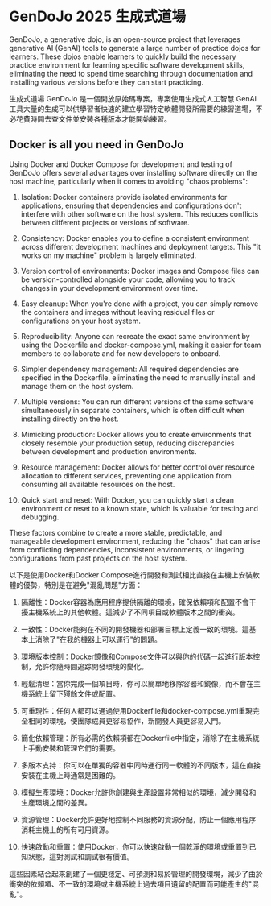 # GenDoJo 2025 生成式道場

GenDoJo, a generative dojo, is an open-source project that leverages generative AI (GenAI) tools to generate a large number of practice dojos for learners. These dojos enable learners to quickly build the necessary practice environment for learning specific software development skills, eliminating the need to spend time searching through documentation and installing various versions before they can start practicing.

生成式道場 GenDoJo 是一個開放原始碼專案，專案使用生成式人工智慧 GenAI 工具大量的生成可以供學習者快速的建立學習特定軟體開發所需要的練習道場，不必花費時間去查文件並安裝各種版本才能開始練習。

## Docker is all you need in GenDoJo

Using Docker and Docker Compose for development and testing of GenDoJo offers several advantages over installing software directly on the host machine, particularly when it comes to avoiding "chaos problems":

1. Isolation: Docker containers provide isolated environments for applications, ensuring that dependencies and configurations don't interfere with other software on the host system. This reduces conflicts between different projects or versions of software.

2. Consistency: Docker enables you to define a consistent environment across different development machines and deployment targets. This "it works on my machine" problem is largely eliminated.

3. Version control of environments: Docker images and Compose files can be version-controlled alongside your code, allowing you to track changes in your development environment over time.

4. Easy cleanup: When you're done with a project, you can simply remove the containers and images without leaving residual files or configurations on your host system.

5. Reproducibility: Anyone can recreate the exact same environment by using the Dockerfile and docker-compose.yml, making it easier for team members to collaborate and for new developers to onboard.

6. Simpler dependency management: All required dependencies are specified in the Dockerfile, eliminating the need to manually install and manage them on the host system.

7. Multiple versions: You can run different versions of the same software simultaneously in separate containers, which is often difficult when installing directly on the host.

8. Mimicking production: Docker allows you to create environments that closely resemble your production setup, reducing discrepancies between development and production environments.

9. Resource management: Docker allows for better control over resource allocation to different services, preventing one application from consuming all available resources on the host.

10. Quick start and reset: With Docker, you can quickly start a clean environment or reset to a known state, which is valuable for testing and debugging.

These factors combine to create a more stable, predictable, and manageable development environment, reducing the "chaos" that can arise from conflicting dependencies, inconsistent environments, or lingering configurations from past projects on the host system.

以下是使用Docker和Docker Compose進行開發和測試相比直接在主機上安裝軟體的優勢，特別是在避免"混亂問題"方面：

1. 隔離性：Docker容器為應用程序提供隔離的環境，確保依賴項和配置不會干擾主機系統上的其他軟體。這減少了不同項目或軟體版本之間的衝突。

2. 一致性：Docker能夠在不同的開發機器和部署目標上定義一致的環境。這基本上消除了"在我的機器上可以運行"的問題。

3. 環境版本控制：Docker鏡像和Compose文件可以與你的代碼一起進行版本控制，允許你隨時間追踪開發環境的變化。

4. 輕鬆清理：當你完成一個項目時，你可以簡單地移除容器和鏡像，而不會在主機系統上留下殘餘文件或配置。

5. 可重現性：任何人都可以通過使用Dockerfile和docker-compose.yml重現完全相同的環境，使團隊成員更容易協作，新開發人員更容易入門。

6. 簡化依賴管理：所有必需的依賴項都在Dockerfile中指定，消除了在主機系統上手動安裝和管理它們的需要。

7. 多版本支持：你可以在單獨的容器中同時運行同一軟體的不同版本，這在直接安裝在主機上時通常是困難的。

8. 模擬生產環境：Docker允許你創建與生產設置非常相似的環境，減少開發和生產環境之間的差異。

9. 資源管理：Docker允許更好地控制不同服務的資源分配，防止一個應用程序消耗主機上的所有可用資源。

10. 快速啟動和重置：使用Docker，你可以快速啟動一個乾淨的環境或重置到已知狀態，這對測試和調試很有價值。

這些因素結合起來創建了一個更穩定、可預測和易於管理的開發環境，減少了由於衝突的依賴項、不一致的環境或主機系統上過去項目遺留的配置而可能產生的"混亂"。